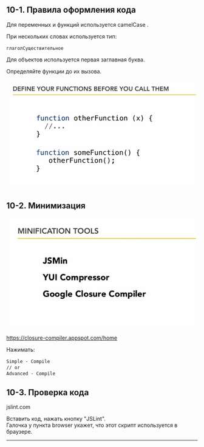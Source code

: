 ## 10-1. Правила оформления кода

Для переменных и функций используется camelCase .  

При нескольких словах используется тип:  

    глаголСуществительное

Для объектов используется первая заглавная буква.  

Определяйте функции до их вызова.  

<img src="img/define_func.jpg" alt="drawing" width="500"/>

## 10-2. Минимизация  

<img src="img/min_tools.jpg" alt="drawing" width="500"/>

https://closure-compiler.appspot.com/home

Нажимать:  

    Simple - Compile
    // or
    Advanced - Compile  

## 10-3. Проверка кода

jslint.com

Вставить код, нажать кнопку "JSLint".  
Галочка у пункта browser укажет, что этот скрипт используется в браузере.  

---



